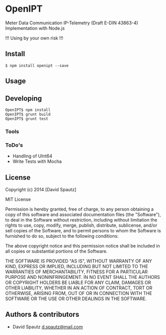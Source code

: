 # OpenIPT

Meter Data Communication IP-Telemetry (Draft E-DIN 43863-4) Implementation with Node.js

!!! Using by your own risk !!!

## Install

```
$ npm install openipt --save
```

## Usage



## Developing

```
OpenIPT$ npm install
OpenIPT$ grunt build
OpenIPT$ grunt test

```

### Tools

### ToDo's

* Handling of UInt64
* Write Tests with Mocha

## License

Copyright (c) 2014 [David Spautz]

MIT License

Permission is hereby granted, free of charge, to any person obtaining
a copy of this software and associated documentation files (the
"Software"), to deal in the Software without restriction, including
without limitation the rights to use, copy, modify, merge, publish,
distribute, sublicense, and/or sell copies of the Software, and to
permit persons to whom the Software is furnished to do so, subject to
the following conditions:

The above copyright notice and this permission notice shall be
included in all copies or substantial portions of the Software.

THE SOFTWARE IS PROVIDED "AS IS", WITHOUT WARRANTY OF ANY KIND,
EXPRESS OR IMPLIED, INCLUDING BUT NOT LIMITED TO THE WARRANTIES OF
MERCHANTABILITY, FITNESS FOR A PARTICULAR PURPOSE AND
NONINFRINGEMENT. IN NO EVENT SHALL THE AUTHORS OR COPYRIGHT HOLDERS BE
LIABLE FOR ANY CLAIM, DAMAGES OR OTHER LIABILITY, WHETHER IN AN ACTION
OF CONTRACT, TORT OR OTHERWISE, ARISING FROM, OUT OF OR IN CONNECTION
WITH THE SOFTWARE OR THE USE OR OTHER DEALINGS IN THE SOFTWARE.


## Authors & contributors

* David Spautz <d.spautz@mail.com>

